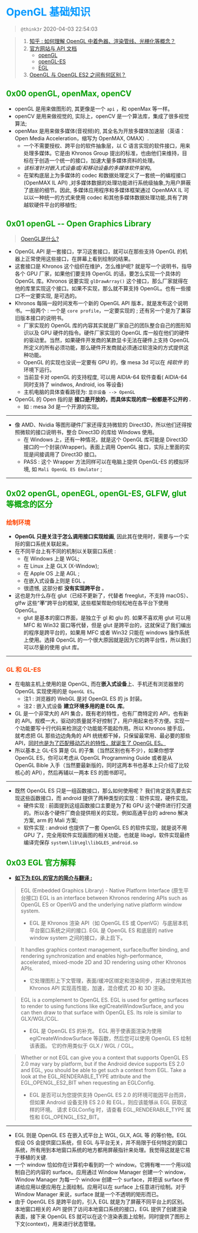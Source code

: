 # <font color=#0099ff> **OpenGL 基础知识** </font>

> `@think3r` 2020-04-03 22:54:03 

> 1. [知乎 :  如何理解 OpenGL 中着色器、渲染管线、光栅化等概念？](https://www.zhihu.com/question/29163054/answer/296309838)  
> 2. [官方网站与 API 文档](https://www.khronos.org/)
>    - [openGL](https://www.khronos.org/opengl)
>    - [openGL-ES](https://www.khronos.org/opengles)
>    - [EGL](https://www.khronos.org/egl)
> 3. [OpenGL 与 OpenGL ES2 之间有何区别？](https://www.zhihu.com/question/25078532)

## <font color=#009A000> 0x00 openGL, openMax, openCV </font>

- openGL 是用来做图形的, 其更像是一个 `api` ，和 openMax 等一样。
- openCV 是用来做视觉的, 实际上，openCV 是一个算法库，集成了很多视觉算法; 
- openMax 是用来做多媒体(音视频)的, 其全名为开放多媒体加速层（英语：Open Media Acceleration，缩写为 OpenMAX, OMAX）. 
  - 一个不需要授权、跨平台的软件抽象层，以 C 语言实现的软件接口，用来处理多媒体。它是由 Khronos Group 提出的标准，也由他们来维持，目标在于创造一个统一的接口，加速大量多媒体资料的处理。
  - *该标准针对嵌入式设备或/和移动设备的多媒体软件架构*。
  - 在架构底层上为多媒体的 codec 和数据处理定义了一套统一的编程接口 (OpenMAX IL API) ,对多媒体数据的处理功能进行系统级抽象,为用户屏蔽了底层的细节。因此, 多媒体应用程序和多媒体框架通过 OpenMAX IL 可以以一种统一的方式来使用 codec 和其他多媒体数据处理功能,具有了跨越软硬件平台的移植性;

## <font color=#009A000> 0x01 openGL -- Open Graphics Library </font>

> [OpenGL是什么?](https://www.zhihu.com/question/51867884)
- OpenGL API 是一套接口，学习这套接口，就可以在那些支持 OpenGL 的机器上正常使用这些接口，在屏幕上看到绘制的结果。
- 这套接口是 Khronos 这个组织在维护，怎么维护呢? 就是写一个说明书，指导各个 GPU 厂家，如果他们要支持 OpenGL 的话，要怎么实现一个具体的 OpenGL 库。Khronos 说要实现 `glDrawArray()` 这个接口，那么厂家就得在他的库里实现这个接口。如果不实现，那么就不算支持 OpenGL。也有一些接口不一定要实现, 是可选的。
- Khronos 每隔一段时间发布一个新的 OpenGL API 版本，就是发布这个说明书。一般两个 : 一个是 `core profile`，一定要实现的 ; 还有另一个是为了兼容旧版本接口的说明书。
  - 厂家实现的 OpenGL 库的内容其实就是厂家自己的团队整合自己的图形知识以及 GPU 硬件的指令。硬件厂家实现的 OpenGL 库一般在他们的硬件的驱动里。当然，如果硬件开发商的某款显卡无法在硬件上支持 OpenGL 所定义的所有必须功能，那么硬件开发商就必须通过软渲染的方式提供这种功能。
  - OpenGL 的实现也没说一定要有 GPU 的，像 mesa 3d 可以在 *纯软件* 的环境下运行。
  - 当前显卡对 openGL 的支持程度, 可以用 AIDIA-64 软件查看( AIDIA-64 同时支持了 windwos, Android, ios 等设备)
  - 主机电脑的具体查看路径为: `显示设备 --> OpenGL`
- OpenGL 的 Open 指的是 **接口是开放的，而具体实现的库一般都是不公开的 .**
  - 如 : mesa 3d 是一个开源的实现。

---

- 像 AMD、Nvidia 等图形硬件厂家还得支持微软的 Direct3D，所以他们还得按照微软的接口说明书，整合 Direct3D 的库给 Windows 使用。
  - 在 Windows 上，还有一种情况，就是这个 OpenGL 库可能是 Direct3D 接口的一个封装(Wrapper)。表面上调用 OpenGL 接口，实际上里面的实现是间接调用了 Direct3D 接口。
  - PASS : 这个 Wrapper 方法同样可以在电脑上提供 OpenGL-ES 的模拟环境, 如 `Mali OpenGL ES Emulator` ;

---

## <font color=#009A000> 0x02 openGL, openEGL, openGL-ES, GLFW, glut 等概念的区分 </font>

### <font color=#FF4500> 绘制环境 </font>

- **OpenGL 只是关注于怎么调用接口实现绘画**, 因此其在使用时，需要与一个实际的窗口系统关联起来。
- 在不同平台上有不同的机制以关联窗口系统 :
  - 在 Windows 上是 WGL;
  - 在 Linux 上是 GLX (X-Window);
  - 在 Apple OS 上是 AGL ;
  - 在嵌入式设备上则是 EGL 。
  - 很遗憾, 这部分都 **没有实现跨平台** 。
- 这也是为什么存在 glut（已经不更新了，代替者 freeglut，不支持 macOS）、glfw 这些“**半**”跨平台的框架, 这些框架帮助你轻松地在各平台下使用 OpenGL。
  - glut 是基本的窗口界面，是独立于 gl 和 glu 的. 如果不喜欢用 glut 可以用 MFC 和 Win32 窗口等代替，但是 glut 是跨平台的，这就保证了我们编出的程序是跨平台的，如果用 MFC 或者 Win32 只能在 windows 操作系统上使用。选择 OpenGL 的一个很大原因就是因为它的跨平台性，所以我们可以尽量的使用 glut 库。

---

### <font color=#FF4500> GL 和 GL-ES </font>

- 在电脑主机上使用的是 OpenGL, 而在**嵌入式设备**上、手机还有浏览器里的 OpenGL 实现使用的是 `OpenGL ES`。
  - 注1 : 浏览器的 WebGL 是对 OpenGL ES 的 js 封装。
  - 注2 : 嵌入式设备 **建立环境多用的是 EGL 库**。
- GL 是一个非常大的 API 集合，既有老的特性，也有厂商特定的 API，也有新的 API。规模一大，驱动的质量就不好控制了，用户用起来也不方便。实现一个功能要写十行代码来检测这个功能能不能起作用。所以 Khronos 接手后， 就考虑把 GL 那些边边角角的 API 统统都干掉，只保留最常用、最必要的那些 API，<u>同时也是为了匹配移动芯片的特性，就诞生了 OpenGL ES。</u>
- 所以基本上 GL-ES 算是 GL 的子集（当然区别也有不少），如果你想学 OpenGL ES，你可以考虑从 OpenGL Programming Guide 或者是从 OpenGL Bible 入手（当然要最新版的，同时这两本书也基本上只介绍了比较核心的 API），然后再辅以一两本 ES 的图书即可。

---

- 既然 OpenGL ES 只是一组函数接口，那么如何使用呢？ 我们肯定首先要去实现这些函数接口，而 android 提供了两种类型的实现：软件实现，硬件实现。
  - 硬件实现 : 前面提到这组函数接口主要是为了和 GPU 这个硬件进行打交道的。所以各个硬件厂商会提供相关的实现，例如高通平台的 adreno 解决方案, arm 的 Mali 方案;
  - 软件实现 : android 也提供了一套 OpenGL ES 的软件实现，就是说不用 GPU 了，完全用软件实现画图的相关功能，也就是 libagl，软件实现最终编译完保存   `system\lib\egl\libGLES_android.so`

## <font color=#009A000> 0x03 EGL 官方解释 </font>

- <u>**如下为 EGL 的官方的简介与翻译 :**</u>

> EGL (Embedded Graphics Library) - Native Platform Interface  (原生平台接口)
> EGL is an interface between Khronos rendering APIs  such as OpenGL ES or OpenVG and the underlying native platform window system.
> - EGL 是 Khronos 渲染 API（如 OpenGL ES 或 OpenVG）与底层本机平台窗口系统之间的接口. EGL 是 OpenGL ES 和底层的 native window system 之间的接口，承上启下。

> It handles graphics context management, surface/buffer binding, and rendering synchronization and enables high-performance, accelerated, mixed-mode 2D and 3D rendering using other Khronos APIs.
> - 它处理图形上下文管理，表面/缓冲区绑定和渲染同步，并通过使用其他 Khronos API 实现高性能，加速，混合模式 2D 和 3D 渲染。

> EGL is a complement to OpenGL ES. EGL is used for getting surfaces to render to using functions like eglCreateWindowSurface, and you can then draw to that surface with OpenGL ES. Its role is similar to GLX/WGL/CGL.
> - EGL 是 OpenGL ES 的补充。 EGL 用于使表面渲染为使用 eglCreateWindowSurface 等函数，然后您可以使用 OpenGL ES 绘制该表面。 它的作用类似于 GLX / WGL / CGL。

> Whether or not EGL can give you a context that supports OpenGL ES 2.0 may vary by platform, but if the Android device supports ES 2.0 and EGL, you should be able to get such a context from EGL. Take a look at the EGL_RENDERABLE_TYPE attribute and the EGL_OPENGL_ES2_BIT when requesting an EGLConfig.
> - EGL 是否可以为您提供支持 OpenGL ES 2.0 的环境可能因平台而异，但如果 Android 设备支持 ES 2.0 和 EGL，则应该能够从 EGL 获取这样的环境。 请求 EGLConfig 时，请查看 EGL_RENDERABLE_TYPE 属性和 EGL_OPENGL_ES2_BIT。

---

- EGL 则是 OpenGL ES 在嵌入式平台上 WGL, GLX, AGL 等 的等价物。EGL 假设 OS 会提供窗口系统，但 EGL 与平台无关，并不局限于任何特定的窗口系统，所有用到本地窗口系统的地方都用屏蔽指针来处理。我觉得这就是它易于移植的关键. 
- 一个 window 恰如你在计算机中看到的一个 window。它拥有唯一一个用以绘制自己的内容的 surface。应用通过 Window Manager 创建一个 window，Window Manager 为每一个 window 创建一个 surface，并把该 surface 传递给应用以便应用在上面绘制。应用可以在 surface 上任意进行绘制。对于 Window Manager 来说，surface 就是一个不透明的矩形而已。
- 由于 OpenGL ES 是跨平台的，引入 EGL 就是为了屏蔽不同平台上的区别。本地窗口相关的 API 提供了访问本地窗口系统的接口，EGL 提供了创建渲染表面，接下来 OpenGL ES 就可以在这个渲染表面上绘制，同时提供了图形上下文(context)，用来进行状态管理。
